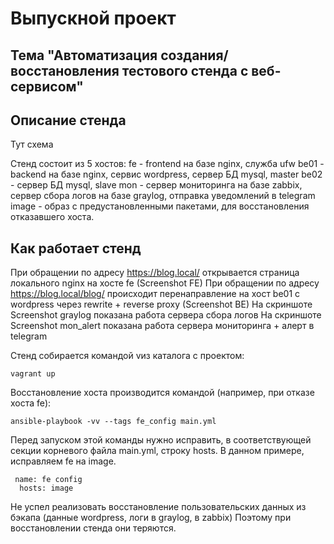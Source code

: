 # Выпускной проект
## Тема "Автоматизация создания/восстановления тестового стенда с веб-сервисом"

## Описание стенда
Тут схема

Стенд состоит из 5 хостов:
fe - frontend на базе nginx, служба ufw
be01 - backend на базе nginx, сервис wordpress, сервер БД mysql, master 
be02 - сервер БД mysql, slave
mon - сервер мониторинга на базе zabbix, сервер сбора логов на базе graylog, отправка уведомлений в telegram
image - образ с предустановленными пакетами, для восстановления отказавшего хоста.

## Как работает стенд
При обращении по адресу https://blog.local/ открывается страница локального nginx на хосте fe (Screenshot FE)
При обращении по адресу https://blog.local/blog/ происходит перенаправление на хост be01 c wordpress через rewrite + reverse proxy (Screenshot BE)
На скриншоте Screenshot graylog показана работа сервера сбора логов
На скриншоте Screenshot mon_alert показана работа сервера мониторинга + алерт в telegram

Стенд собирается командой vиз каталога с проектом:
```
vagrant up
```
Восстановление хоста производится командой (например, при отказе хоста fe):
```
ansible-playbook -vv --tags fe_config main.yml
```
Перед запуском этой команды нужно исправить, в соответствующей секции корневого файла main.yml, строку hosts.
В данном примере, исправляем fe на image.
```
 name: fe config
  hosts: image
```

Не успел реализовать восстановление пользовательских данных из бэкапа (данные wordpress, логи в graylog, в zabbix)
Поэтому при восстановлении стенда они теряются.
